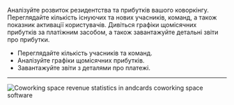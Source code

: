 Аналізуйте розвиток резидентства та прибутків вашого коворкінгу. Переглядайте кількість існуючих та нових учасників, команд, а також показник активації користувачів. Дивіться графіки щомісячних прибутків за платіжним засобом, а також завантажуйте детальні звіти про прибутки.

- Переглядайте кількість учасників та команд.
- Аналізуйте графіки щомісячних прибутків.
- Завантажуйте звіти з деталями про платежі.

---

![Coworking space revenue statistics in andcards coworking space software](https://d7ccq1i35b0cj.cloudfront.net/andcards-statistics-main-light-en-1920-1200.png)
